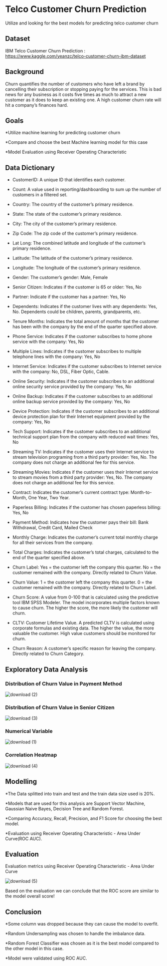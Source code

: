 # Telco Customer Churn Prediction
Utilize and looking for the best models for predicting telco customer churn
## Dataset
IBM Telco Customer Churn Prediction : https://www.kaggle.com/yeanzc/telco-customer-churn-ibm-dataset
## Background 
Churn quantifies the number of customers who have left a brand by cancelling their subscription or stopping paying for the services. This is bad news for any business as it costs five times as much to attract a new customer as it does to keep an existing one. A high customer churn rate will hit a company’s finances hard.
## Goals
*Utilize machine learning for predicting customer churn

*Compare and choose the best Machine learning model for this case

*Model Evaluation using Receiver Operating Characteristic

## Data Dictionary
* CustomerID: A unique ID that identifies each customer.

* Count: A value used in reporting/dashboarding to sum up the number of customers in a filtered set.

* Country: The country of the customer’s primary residence.

* State: The state of the customer’s primary residence.

* City: The city of the customer’s primary residence.

* Zip Code: The zip code of the customer’s primary residence.

* Lat Long: The combined latitude and longitude of the customer’s primary residence.

* Latitude: The latitude of the customer’s primary residence.

* Longitude: The longitude of the customer’s primary residence.

* Gender: The customer’s gender: Male, Female

* Senior Citizen: Indicates if the customer is 65 or older: Yes, No

* Partner: Indicate if the customer has a partner: Yes, No

* Dependents: Indicates if the customer lives with any dependents: Yes, No. Dependents could be children, parents, grandparents, etc.

* Tenure Months: Indicates the total amount of months that the customer has been with the company by the end of the quarter specified above.

* Phone Service: Indicates if the customer subscribes to home phone service with the company: Yes, No

* Multiple Lines: Indicates if the customer subscribes to multiple telephone lines with the company: Yes, No

* Internet Service: Indicates if the customer subscribes to Internet service with the company: No, DSL, Fiber Optic, Cable.

* Online Security: Indicates if the customer subscribes to an additional online security service provided by the company: Yes, No

* Online Backup: Indicates if the customer subscribes to an additional online backup service provided by the company: Yes, No

* Device Protection: Indicates if the customer subscribes to an additional device protection plan for their Internet equipment provided by the company: Yes, No

* Tech Support: Indicates if the customer subscribes to an additional technical support plan from the company with reduced wait times: Yes, No

* Streaming TV: Indicates if the customer uses their Internet service to stream television programing from a third party provider: Yes, No. The company does not charge an additional fee for this service.

* Streaming Movies: Indicates if the customer uses their Internet service to stream movies from a third party provider: Yes, No. The company does not charge an additional fee for this service.

* Contract: Indicates the customer’s current contract type: Month-to-Month, One Year, Two Year.

* Paperless Billing: Indicates if the customer has chosen paperless billing: Yes, No

* Payment Method: Indicates how the customer pays their bill: Bank Withdrawal, Credit Card, Mailed Check

* Monthly Charge: Indicates the customer’s current total monthly charge for all their services from the company.

* Total Charges: Indicates the customer’s total charges, calculated to the end of the quarter specified above.

* Churn Label: Yes = the customer left the company this quarter. No = the customer remained with the company. Directly related to Churn Value.

* Churn Value: 1 = the customer left the company this quarter. 0 = the customer remained with the company. Directly related to Churn Label.

* Churn Score: A value from 0-100 that is calculated using the predictive tool IBM SPSS Modeler. The model incorporates multiple factors known to cause churn. The higher the score, the more likely the customer will churn.

* CLTV: Customer Lifetime Value. A predicted CLTV is calculated using corporate formulas and existing data. The higher the value, the more valuable the customer. High value customers should be monitored for churn.

* Churn Reason: A customer’s specific reason for leaving the company. Directly related to Churn Category.

## Exploratory Data Analysis
### Distribution of Churn Value in Payment Method

![download (2)](https://user-images.githubusercontent.com/88265749/132790138-9fea12d8-2497-4e02-91e9-f1e0ee8d2884.png)

### Distribution of Churn Value in Senior Citizen

![download (3)](https://user-images.githubusercontent.com/88265749/132790230-d657eafb-05e4-4a18-96a1-96d46f931d6b.png)

### Numerical Variable

![download (1)](https://user-images.githubusercontent.com/88265749/132790313-32ef7f6d-856a-4c2b-a83a-659e9e3fe2d8.png)

### Correlation Heatmap

![download (4)](https://user-images.githubusercontent.com/88265749/132790274-db95e897-9c4d-4d35-9ed0-d344f6cc37a0.png)

## Modelling
*The Data splitted into train and test and the train data size used is 20%.

*Models that are used for this analysis are Support Vector Machine, Gaussian Naive Bayes, Decision Tree and Random Forest.

*Comparing Accuracy, Recall, Precision, and F1 Score for choosing the best model.

*Evaluation using Receiver Operating Characteristic - Area Under Curve(ROC AUC).

## Evaluation
Evaluation metrics using Receiver Operating Characteristic - Area Under Curve

![download (5)](https://user-images.githubusercontent.com/88265749/132790537-b186b1d1-489c-457d-bcdd-f69822702287.png)

Based on the evaluation we can conclude that the ROC score are similar to the model overall score!

## Conclusion

*Some column was dropped because they can cause the model to overfit.

*Random Undersampling was chosen to handle the imbalance data.

*Random Forest Classifier was chosen as it is the best model compared to the other model in this case.

*Model were validated using ROC AUC.
